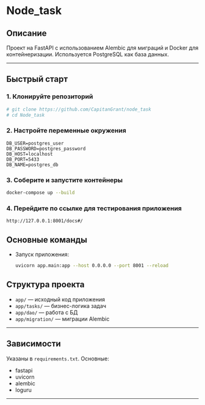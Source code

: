 # Node_task

## Описание

Проект на FastAPI с использованием Alembic для миграций и Docker для контейнеризации. Используется PostgreSQL как база данных.

---

## Быстрый старт

### 1. Клонируйте репозиторий
```bash
# git clone https://github.com/CapitanGrant/node_task
# cd Node_task
```

### 2. Настройте переменные окружения

```
DB_USER=postgres_user
DB_PASSWORD=postgres_password
DB_HOST=localhost
DB_PORT=5433
DB_NAME=postgres_db
```

### 3. Соберите и запустите контейнеры
```bash
docker-compose up --build
```
### 4. Перейдите по ссылке для тестирования приложения

```
http://127.0.0.1:8001/docs#/
```


## Основные команды

- Запуск приложения:
  ```bash
  uvicorn app.main:app --host 0.0.0.0 --port 8001 --reload
  ```


## Структура проекта
- `app/` — исходный код приложения
- `app/tasks/` — бизнес-логика задач
- `app/dao/` — работа с БД
- `app/migration/` — миграции Alembic

---

## Зависимости
Указаны в `requirements.txt`. Основные:
- fastapi
- uvicorn
- alembic
- loguru

---
